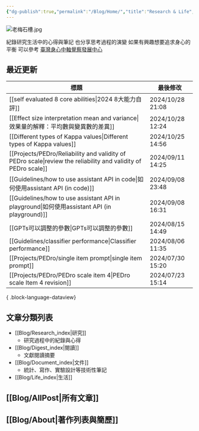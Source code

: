```yaml
---
{"dg-publish":true,"permalink":"/Blog/Home/","title":"Research & Life","contentClasses":"cards","tags":["blog","gardenEntry","gardenEntry","gardenEntry","gardenEntry","gardenEntry","gardenEntry","gardenEntry","gardenEntry","gardenEntry"],"created":"2023-02-16T00:00:00.000Z","updated":"2024-04-11T16:22"}
---
```



![老梅石槽.jpg](/img/user/Blog/images/%E8%80%81%E6%A2%85%E7%9F%B3%E6%A7%BD.jpg)

紀錄研究生活中的心得與筆記
也分享思考過程的演變
如果有興趣想要追求身心的平衡
可以參考 [臺灣身心中軸覺察發展中心](https://bmaa.tw)

## 最近更新

| 標題                                                                                                                | 最後修改              |
| ----------------------------------------------------------------------------------------------------------------- | ----------------- |
| [[self evaluated 8 core abilities\|2024 8大能力自評]]                                                               | 2024/10/28  21:08 |
| [[Effect size interpretation mean and variance\|效果量的解釋：平均數與變異數的差異]]                                            | 2024/10/28  12:24 |
| [[Different types of Kappa values\|Different types of Kappa values]]                                           | 2024/10/25  14:56 |
| [[Projects/PEDro/Reliability and validity of PEDro scale\|review the reliability and validity of PEDro scale]] | 2024/09/11  14:25 |
| [[Guidelines/how to use assistant API in code\|如何使用assistant API (in code)]]                                   | 2024/09/08  23:48 |
| [[Guidelines/how to use assistant API in playground\|如何使用assistant API (in playground)]]                       | 2024/09/08  16:31 |
| [[GPTs可以調整的參數\|GPTs可以調整的參數]]                                                                                   | 2024/08/15  14:49 |
| [[Guidelines/classifier performance\|Classifier performance]]                                                  | 2024/08/06  11:35 |
| [[Projects/PEDro/single item prompt\|single item prompt]]                                                      | 2024/07/30  15:20 |
| [[Projects/PEDro/PEDro scale item 4\|PEDro scale Item 4 revision]]                                             | 2024/07/23  15:14 |

{ .block-language-dataview}

## 文章分類列表

- [[Blog/Research_index\|研究]]
    - 研究過程中的紀錄與心得
- [[Blog/Digest_index\|閱讀]]
    - 文獻閱讀摘要
- [[Blog/Document_index\|文件]]
    - 統計、寫作、實驗設計等技術性筆記
- [[Blog/Life_index\|生活]]

## [[Blog/AllPost\|所有文章]]

## [[Blog/About\|著作列表與簡歷]]
